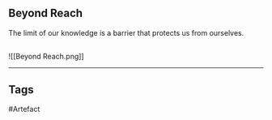 ## Beyond Reach
The limit of our knowledge is a barrier
that protects us from ourselves.
## 
![[Beyond Reach.png]]

---
## Tags
#Artefact